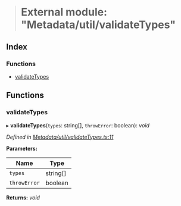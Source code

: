 > # External module: "Metadata/util/validateTypes"

## Index

### Functions

* [validateTypes](_metadata_util_validatetypes_.md#validatetypes)

## Functions

###  validateTypes

▸ **validateTypes**(`types`: string[], `throwError`: boolean): *void*

*Defined in [Metadata/util/validateTypes.ts:11](https://github.com/polkadot-js/api/blob/72af35d/packages/types/src/Metadata/util/validateTypes.ts#L11)*

**Parameters:**

Name | Type |
------ | ------ |
`types` | string[] |
`throwError` | boolean |

**Returns:** *void*